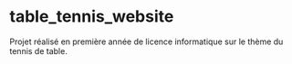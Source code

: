 # table_tennis_website
Projet réalisé en première année de licence informatique sur le thème du tennis de table.
